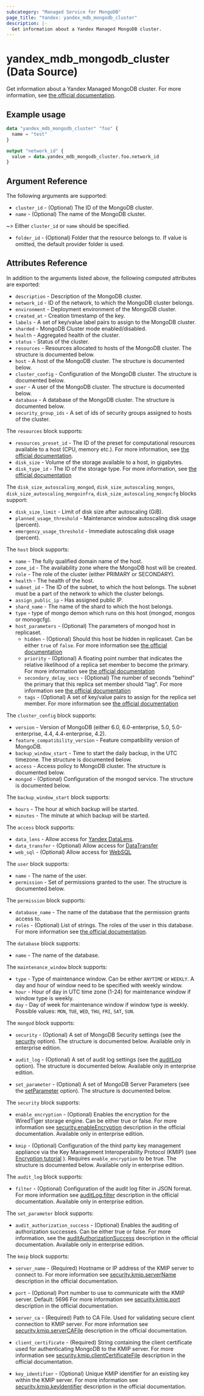 ```yaml
---
subcategory: "Managed Service for MongoDB"
page_title: "Yandex: yandex_mdb_mongodb_cluster"
description: |-
  Get information about a Yandex Managed MongoDB cluster.
---
```


# yandex_mdb_mongodb_cluster (Data Source)

Get information about a Yandex Managed MongoDB cluster. For more information, see [the official documentation](https://cloud.yandex.com/docs/managed-mongodb/concepts).

## Example usage

```terraform
data "yandex_mdb_mongodb_cluster" "foo" {
  name = "test"
}

output "network_id" {
  value = data.yandex_mdb_mongodb_cluster.foo.network_id
}
```

## Argument Reference

The following arguments are supported:

* `cluster_id` - (Optional) The ID of the MongoDB cluster.
* `name` - (Optional) The name of the MongoDB cluster.

~> Either `cluster_id` or `name` should be specified.

* `folder_id` - (Optional) Folder that the resource belongs to. If value is omitted, the default provider folder is used.

## Attributes Reference

In addition to the arguments listed above, the following computed attributes are exported:

* `description` - Description of the MongoDB cluster.
* `network_id` - ID of the network, to which the MongoDB cluster belongs.
* `environment` - Deployment environment of the MongoDB cluster.
* `created_at` - Creation timestamp of the key.
* `labels` - A set of key/value label pairs to assign to the MongoDB cluster.
* `sharded` - MongoDB Cluster mode enabled/disabled.
* `health` - Aggregated health of the cluster.
* `status` - Status of the cluster.
* `resources` - Resources allocated to hosts of the MongoDB cluster. The structure is documented below.
* `host` - A host of the MongoDB cluster. The structure is documented below.
* `cluster_config` - Configuration of the MongoDB cluster. The structure is documented below.
* `user` - A user of the MongoDB cluster. The structure is documented below.
* `database` - A database of the MongoDB cluster. The structure is documented below.
* `security_group_ids` - A set of ids of security groups assigned to hosts of the cluster.

The `resources` block supports:

* `resources_preset_id` - The ID of the preset for computational resources available to a host (CPU, memory etc.). For more information, see [the official documentation](https://cloud.yandex.com/docs/managed-mongodb/concepts/instance-types).
* `disk_size` - Volume of the storage available to a host, in gigabytes.
* `disk_type_id` - The ID of the storage type. For more information, see [the official documentation](https://cloud.yandex.com/docs/managed-mongodb/concepts/storage)

The `disk_size_autoscaling_mongod`, `disk_size_autoscaling_mongos`, `disk_size_autoscaling_mongoinfra`, `disk_size_autoscaling_mongocfg` blocks support:

* `disk_size_limit` - Limit of disk size after autoscaling (GiB).
* `planned_usage_threshold` - Maintenance window autoscaling disk usage (percent).
* `emergency_usage_threshold` - Immediate autoscaling disk usage (percent).

The `host` block supports:

* `name` - The fully qualified domain name of the host.
* `zone_id` - The availability zone where the MongoDB host will be created.
* `role` - The role of the cluster (either PRIMARY or SECONDARY).
* `health` - The health of the host.
* `subnet_id` - The ID of the subnet, to which the host belongs. The subnet must be a part of the network to which the cluster belongs.
* `assign_public_ip` - Has assigned public IP.
* `shard_name` - The name of the shard to which the host belongs.
* `type` - type of mongo demon which runs on this host (mongod, mongos or monogcfg).
* `host_parameters` - (Optional) The parameters of mongod host in replicaset.
  - `hidden` - (Optional) Should this host be hidden in replicaset. Can be either `true` of `false`. For more information see [the official documentation](https://www.mongodb.com/docs/current/reference/replica-configuration/#mongodb-rsconf-rsconf.members-n-.hidden)
  - `priority` - (Optional) A floating point number that indicates the relative likelihood of a replica set member to become the primary. For more information see [the official documentation](https://www.mongodb.com/docs/current/reference/replica-configuration/#mongodb-rsconf-rsconf.members-n-.priority)
  - `secondary_delay_secs` - (Optional) The number of seconds "behind" the primary that this replica set member should "lag". For more information see [the official documentation](https://www.mongodb.com/docs/current/reference/replica-configuration/#mongodb-rsconf-rsconf.members-n-.secondaryDelaySecs)
  - `tags` - (Optional) A set of key/value pairs to assign for the replica set member. For more information see [the official documentation](https://www.mongodb.com/docs/current/reference/replica-configuration/#mongodb-rsconf-rsconf.members-n-.tags)

The `cluster_config` block supports:

* `version` - Version of MongoDB (either 6.0, 6.0-enterprise, 5.0, 5.0-enterprise, 4.4, 4.4-enterprise, 4.2).
* `feature_compatibility_version` - Feature compatibility version of MongoDB.
* `backup_window_start` - Time to start the daily backup, in the UTC timezone. The structure is documented below.
* `access` - Access policy to MongoDB cluster. The structure is documented below.
* `mongod` - (Optional) Configuration of the mongod service. The structure is documented below.

The `backup_window_start` block supports:

* `hours` - The hour at which backup will be started.
* `minutes` - The minute at which backup will be started.

The `access` block supports:

* `data_lens` - Allow access for [Yandex DataLens](https://cloud.yandex.com/services/datalens).
* `data_transfer` - (Optional) Allow access for [DataTransfer](https://cloud.yandex.com/services/data-transfer)
* `web_sql` - (Optional) Allow access for [WebSQL](https://yandex.cloud/ru/docs/websql/)

The `user` block supports:

* `name` - The name of the user.
* `permission` - Set of permissions granted to the user. The structure is documented below.

The `permission` block supports:

* `database_name` - The name of the database that the permission grants access to.
* `roles` - (Optional) List of strings. The roles of the user in this database. For more information see [the official documentation](https://cloud.yandex.com/docs/managed-mongodb/concepts/users-and-roles).

The `database` block supports:

* `name` - The name of the database.

The `maintenance_window` block supports:

* `type` - Type of maintenance window. Can be either `ANYTIME` or `WEEKLY`. A day and hour of window need to be specified with weekly window.
* `hour` - Hour of day in UTC time zone (1-24) for maintenance window if window type is weekly.
* `day` - Day of week for maintenance window if window type is weekly. Possible values: `MON`, `TUE`, `WED`, `THU`, `FRI`, `SAT`, `SUN`.

The `mongod` block supports:

* `security` - (Optional) A set of MongoDB Security settings (see the [security](https://www.mongodb.com/docs/manual/reference/configuration-options/#security-options) option). The structure is documented below. Available only in enterprise edition.

* `audit_log` - (Optional) A set of audit log settings (see the [auditLog](https://www.mongodb.com/docs/manual/reference/configuration-options/#auditlog-options) option). The structure is documented below. Available only in enterprise edition.

* `set_parameter` - (Optional) A set of MongoDB Server Parameters (see the [setParameter](https://www.mongodb.com/docs/manual/reference/configuration-options/#setparameter-option) option). The structure is documented below.

The `security` block supports:

* `enable_encryption` - (Optional) Enables the encryption for the WiredTiger storage engine. Can be either true or false. For more information see [security.enableEncryption](https://www.mongodb.com/docs/manual/reference/configuration-options/#mongodb-setting-security.enableEncryption) description in the official documentation. Available only in enterprise edition.

* `kmip` - (Optional) Configuration of the third party key management appliance via the Key Management Interoperability Protocol (KMIP) (see [Encryption tutorial](https://www.mongodb.com/docs/rapid/tutorial/configure-encryption) ). Requires `enable_encryption` to be true. The structure is documented below. Available only in enterprise edition.

The `audit_log` block supports:

* `filter` - (Optional) Configuration of the audit log filter in JSON format. For more information see [auditLog.filter](https://www.mongodb.com/docs/manual/reference/configuration-options/#mongodb-setting-auditLog.filter) description in the official documentation. Available only in enterprise edition.

The `set_parameter` block supports:

* `audit_authorization_success` - (Optional) Enables the auditing of authorization successes. Can be either true or false. For more information, see the [auditAuthorizationSuccess](https://www.mongodb.com/docs/manual/reference/parameters/#mongodb-parameter-param.auditAuthorizationSuccess) description in the official documentation. Available only in enterprise edition.

The `kmip` block supports:

* `server_name` - (Required) Hostname or IP address of the KMIP server to connect to. For more information see [security.kmip.serverName](https://www.mongodb.com/docs/manual/reference/configuration-options/#mongodb-setting-security.kmip.serverName) description in the official documentation.

* `port` - (Optional) Port number to use to communicate with the KMIP server. Default: 5696 For more information see [security.kmip.port](https://www.mongodb.com/docs/manual/reference/configuration-options/#mongodb-setting-security.kmip.port) description in the official documentation.

* `server_ca` - (Required) Path to CA File. Used for validating secure client connection to KMIP server. For more information see [security.kmip.serverCAFile](https://www.mongodb.com/docs/manual/reference/configuration-options/#mongodb-setting-security.kmip.serverCAFile) description in the official documentation.

* `client_certificate` - (Required) String containing the client certificate used for authenticating MongoDB to the KMIP server. For more information see [security.kmip.clientCertificateFile](https://www.mongodb.com/docs/manual/reference/configuration-options/#mongodb-setting-security.kmip.clientCertificateFile) description in the official documentation.

* `key_identifier` - (Optional) Unique KMIP identifier for an existing key within the KMIP server. For more information see [security.kmip.keyIdentifier](https://www.mongodb.com/docs/manual/reference/configuration-options/#mongodb-setting-security.kmip.keyIdentifier) description in the official documentation.
